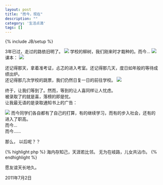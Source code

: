 ```yaml
---
layout: post
title: "而今，现在"
description: ""
category: '生活点滴'
tags: []
---
```

{% include JB/setup %}


3年已过，走过的路依旧明了。
![](http://dl.dropbox.com/u/92282746/pic/graduation/road.png)
学校的柳树，我们刚来时才栽种的。而今…
![](http://dl.dropbox.com/u/92282746/pic/graduation/tree.png)
课本：
![](http://dl.dropbox.com/u/92282746/pic/graduation/book.png)

还记得那天，拿着准考证，忐忑的进入考室。还记得那几天，度日如年般的等待成绩出炉。  
还记得那几次学校的跳票，我们仍然日复一日的前往学校。
![](http://dl.dropbox.com/u/92282746/pic/graduation/zhunkaozheng.png)

终于，让我们等到了。然而，等到的让人喜同样让人忧虑。  
被录取了的就是喜，落榜的即是忧。  
让我最无语的是录取通知书上的广告：

![](http://dl.dropbox.com/u/92282746/pic/graduation/lqtzs.png)
而今同学们各自都有了自己的打算，有的继续学习，而有的步入社会，还有的进入了职高。  
而今…  
而今……

那么， 以后呢？？

{% highlight php %}
海内存知己，天涯若比邻。
无为在岐路，儿女共沾巾。
{% endhighlight %}

愿友谊天长地久。

2011年7月2日

